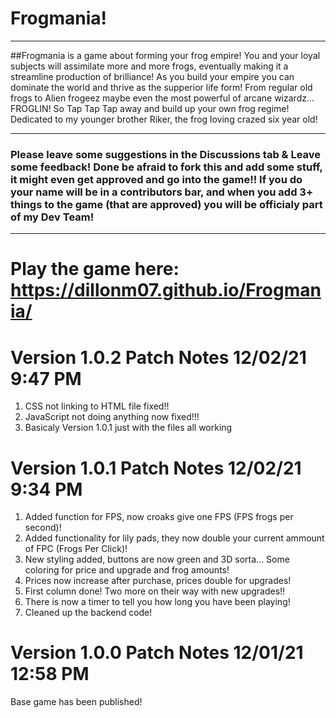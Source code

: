 # Frogmania!

___________________________________________________________________________________________________________________________________________________________________
##Frogmania is a game about forming your frog empire! You and your loyal subjects will assimilate more and more frogs, eventually making it a streamline production of brilliance! As you build your empire you can dominate the world and thrive as the supperior life form! From regular old frogs to Alien frogeez maybe even the  most powerful of arcane wizardz... FROGLIN! So Tap Tap Tap away and build up your own frog regime! Dedicated to my younger brother Riker, the frog loving crazed  six year old!                                                                                                                                                    
___________________________________________________________________________________________________________________________________________________________________

### Please leave some suggestions in the Discussions tab & Leave some feedback! Done be afraid to fork this and add some stuff, it might even get approved and go into the game!! If you do your name will be in a contributors bar, and when you add 3+ things to the game (that are approved) you will be officialy part of my Dev Team!

___________________________________________________________________________________________________________________________________________________________________

# Play the game here: https://dillonm07.github.io/Frogmania/

# Version 1.0.2 Patch Notes 12/02/21 9:47 PM
1) CSS not linking to HTML file fixed!!
2) JavaScript not doing anything now fixed!!!
3) Basicaly Version 1.0.1 just with the files all working

# Version 1.0.1 Patch Notes 12/02/21 9:34 PM
1) Added function for FPS, now croaks give one FPS (FPS frogs per second)!
2) Added functionality for lily pads, they now double your current ammount of FPC (Frogs Per Click)!
3) New styling added, buttons are now green and 3D sorta... Some coloring for price and upgrade and frog amounts!
4) Prices now increase after purchase, prices double for upgrades!
5) First column done! Two more on their way with new upgrades!!
6) There is now a timer to tell you how long you have been playing!
7) Cleaned up the backend code!


# Version 1.0.0 Patch Notes 12/01/21 12:58 PM
Base game has been published!
